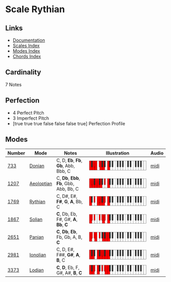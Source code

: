# Scale Rythian

## Links

- [Documentation](index.md)
- [Scales Index](Scales.md)
- [Modes Index](Modes.md)
- [Chords Index](Chords.md)

## Cardinality

7 Notes

## Perfection

- 4 Perfect Pitch
- 3 Imperfect Pitch
- [true true true false false false true] Perfection Profile

## Modes

| Number | Mode | Notes | Illustration | Audio |
|--------|------|-------|--------------|-------|
| [733](https://ianring.com/musictheory/scales/733) | [Donian](ModeDonian.md) | C, D, **Eb**, **Fb**, **Gb**, Abb, Bbb, C | ![CNaturalDonian](ModeCNaturalDonian.png) | [midi](https://github.com/edipermadi/music/blob/main/docs/ModeCNaturalDonian.mid?raw=true) | 
| [1207](https://ianring.com/musictheory/scales/1207) | [Aeoloptian](ModeAeoloptian.md) | C, **Db**, **Ebb**, **Fb**, Gbb, Abb, Bb, C | ![CNaturalAeoloptian](ModeCNaturalAeoloptian.png) | [midi](https://github.com/edipermadi/music/blob/main/docs/ModeCNaturalAeoloptian.mid?raw=true) | 
| [1769](https://ianring.com/musictheory/scales/1769) | [Rythian](ModeRythian.md) | C, D#, E#, **F#**, **G**, **A**, Bb, C | ![CNaturalRythian](ModeCNaturalRythian.png) | [midi](https://github.com/edipermadi/music/blob/main/docs/ModeCNaturalRythian.mid?raw=true) | 
| [1867](https://ianring.com/musictheory/scales/1867) | [Solian](ModeSolian.md) | **C**, Db, Eb, F#, G#, **A**, **Bb**, **C** | ![CNaturalSolian](ModeCNaturalSolian.png) | [midi](https://github.com/edipermadi/music/blob/main/docs/ModeCNaturalSolian.mid?raw=true) | 
| [2651](https://ianring.com/musictheory/scales/2651) | [Panian](ModePanian.md) | **C**, **Db**, **Eb**, Fb, Gb, A, B, **C** | ![CNaturalPanian](ModeCNaturalPanian.png) | [midi](https://github.com/edipermadi/music/blob/main/docs/ModeCNaturalPanian.mid?raw=true) | 
| [2981](https://ianring.com/musictheory/scales/2981) | [Ionolian](ModeIonolian.md) | C, D, E#, F##, **G#**, **A**, **B**, C | ![CNaturalIonolian](ModeCNaturalIonolian.png) | [midi](https://github.com/edipermadi/music/blob/main/docs/ModeCNaturalIonolian.mid?raw=true) | 
| [3373](https://ianring.com/musictheory/scales/3373) | [Lodian](ModeLodian.md) | **C**, **D**, Eb, F, G#, A#, **B**, **C** | ![CNaturalLodian](ModeCNaturalLodian.png) | [midi](https://github.com/edipermadi/music/blob/main/docs/ModeCNaturalLodian.mid?raw=true) | 
